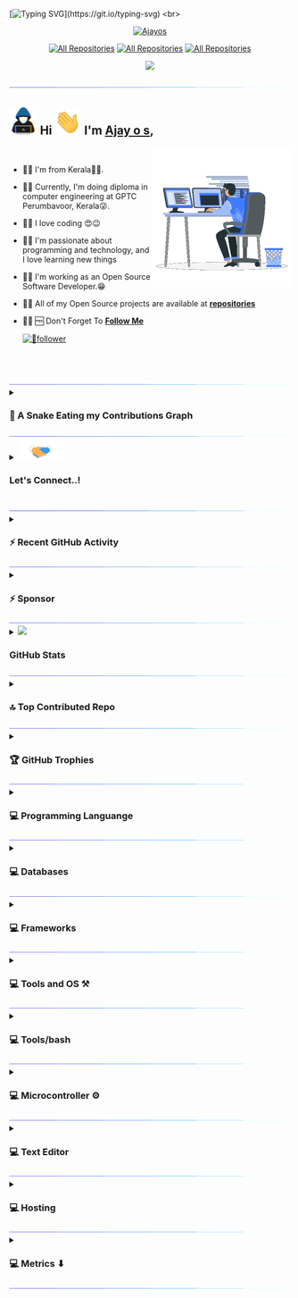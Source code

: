 [![Typing SVG](https://readme-typing-svg.herokuapp.com?color=%232DD309&size=28&lines=HI+I'm+AJAY+O+S;Nice+to+meet+you..!)](https://git.io/typing-svg)
<br>
<div align="center">

[![Ajayos](https://github.com/Ajayos.png?size=200)](https://github.com/Ajayos) 

<a href="https://github.com/Ajayos?tab=repositories"><img alt="All Repositories" title="All Repositories" src="https://custom-icon-badges.herokuapp.com/badge/-All%20Repos-2962FF?style=for-the-badge&logoColor=white&logo=repo"/></a>
<a href="https://github.com/PKG-A-O-S"><img alt="All Repositories" title="PACKAGES" src="https://custom-icon-badges.herokuapp.com/badge/-PACKAGES-2962FF?style=for-the-badge&logoColor=white&logo=Organization"/></a> <a href="https://github.com/soweha"><img alt="All Repositories" title="SO WE HA" src="https://custom-icon-badges.herokuapp.com/badge/-soweha-2962FF?style=for-the-badge&logoColor=white&logo=Organization"/></a>

<a href="https://github.com/Ajayos/Ajayos">
<img src="https://profile-counter.glitch.me/{Ajayos}/count.svg"></a>
</div>
<br>

<img src="./gif/loading.gif">

## <picture><img src = "./gif/about_me.gif" width = 50px></picture> Hi&nbsp;<a href="Hey"><img src="./gif/Hi.gif" width="48px"></a> I'm [Ajay o s](https://github.com/Ajayos),

<picture> <img align="right" src="./gif/Right_Side.gif" width = 250px></picture>

<br>

- 👨‍💻 I'm from Kerala🙌💖.
- 👨‍💻 Currently, I'm doing diploma in computer engineering at GPTC Perumbavoor, Kerala😜. 
- 👨‍💻 I love coding 😍😉
- 👨‍💻 I'm passionate about programming and technology, and I love learning new things
- 👨‍💻 I'm working as an Open Source Software Developer.😁 
- 👨‍💻 All of my Open Source projects are available at **[repositories](https://github.com/Ajayos?tab=repositories)**
- 👨‍💻 🆓 Don't Forget To **[Follow Me](https://github.com/Ajayos)**

   [![👨follower](https://custom-icon-badges.herokuapp.com/github/followers/Ajayos?color=236ad3&labelColor=1155ba&style=for-the-badge&logo=person-add&label=Follow&logoColor=white)](https://github.com/Ajayos?tab=followers)


<br><br>



<img src="./gif/loading.gif">

<details><summary><h3>🐍 A Snake Eating my Contributions Graph</h3></summary>

![GitHub Snake Light](github-user-contribution.svg#gh-light-mode-only)
![GitHub Snake dark ](github-user-contribution.svg#gh-dark-mode-only)
</details>

<img src="./gif/loading.gif">

<details>
   <summary><b><img src="./gif/handshake.gif" width ="80"><h3>Let's Connect..!</h3></b><br></summary>
<div >
  <samp >
    <h2 >you can reach me by:</h2>
      <br/>
    
   | Platform	    |            Logo             | URL                       |
| ------------- | --------------------------- | ------------------------- |
| GITHUB        |    <img width="30px" src="https://raw.githubusercontent.com/Ajayos/.github/master/IMAGE/github-api.png">                     | [`Ajayos`](https://github.com/Ajayos) |
| Instagram     |  <img width="30px" src="https://raw.githubusercontent.com/Ajayos/.github/master/IMAGE/instagram.png">                       | [`_ajay_o_s_`](https://instagram.com/_ajay_o_s_) |
| WHATSAPP     |  <img width="30px" src="https://raw.githubusercontent.com/Ajayos/.github/master/IMAGE/bwhatsapp.png">                       | [`Ajayos`](https://api.whatsapp.com/send?phone=919188346721&text=%20Hi%20I%20Am%20From%20Github%20💖) |
| TELEGRAM     |  <img width="30px" src="https://raw.githubusercontent.com/Ajayos/.github/master/IMAGE/telegram.png">                      | [`_ajay_o_s_`](https://t.me/_ajay_o_s_) |
| GMAIL     |  <img width="30px" src="https://raw.githubusercontent.com/Ajayos/.github/master/IMAGE/gmail.png">                       | [`ajayosakhub@gmail.com`](mailto:ajayosakhub@gmail.com?subject=[%20FROM%20GITHUB%20) |
| Twitter     |  <img width="30px" src="https://raw.githubusercontent.com/Ajayos/.github/master/IMAGE/twitter.png">                       | [`_ajay_o_s_`](https://twitter.com/_ajay_o_s_) |
| Replit     |  <img width="30px" src="https://raw.githubusercontent.com/Ajayos/.github/master/IMAGE/replit.png">                       | [`@Ajay-o-s`](https://replit.com/@Ajay-o-s/) |
| linkedin     |  <img width="30px" src="https://raw.githubusercontent.com/Ajayos/.github/master/IMAGE/linkedin.png">                       | [`ajay-o-s`](https://www.linkedin.com/in/ajay-o-s/) |

<img src="./gif/loading.gif">

```
👨‍💻CODE BY 🕊️★⃝AJAY O S©️🧚‍♂️
```


   </samp>
</div>
</details>

<img src="./gif/loading.gif">

<details><summary><h3>⚡ Recent GitHub Activity</h3></summary>
   
[![Ajayos's github activity graph](https://github-readme-activity-graph.cyclic.app/graph?username=Ajayos&theme=github	)](https://github.com/Ajayos)
</details>

<img src="./gif/loading.gif">

<details><summary><h3>⚡ Sponsor</h3></summary>
<a href="https://github.com/sponsors/Ajayos" target="_blank"><img alt="Sponsor with Github" title="Sponsor with Github" src="https://custom-icon-badges.herokuapp.com/badge/Sponsor-pink?style=for-the-badge&logo=GitHub&color=black"/></a>    <a href="https://www.buymeacoffee.com/Ajayos" target="_blank"><img src="https://cdn.buymeacoffee.com/buttons/default-black.png" alt="Buy Me A Coffee" height="28" width="119"></a>
<br>
</details>

<img src="./gif/loading.gif">

<details><summary><b><img src="https://media.giphy.com/media/iY8CRBdQXODJSCERIr/giphy.gif" width="35"><h3>GitHub Stats</h3></b></summary>
<div align="center">
<p>&nbsp;<img align="center" src="https://github-readme-stats.vercel.app/api?username=Ajayos&show_icons=true&theme=highcontrast" alt="Ajayos" /></p><p><img align="center" src="https://github-readme-streak-stats.herokuapp.com/?user=Ajayos&theme=highcontrast" alt="Ajayos" /></p>
<img src="https://github-readme-stats.vercel.app/api/top-langs/?username=sreza78&theme=vision-friendly-dark&hide_border=false&include_all_commits=false&count_private=false&layout=compact" alt="GitHub readme stats" width=405px>
<br><img src="https://github-readme-stats.vercel.app/api/top-langs/?username=Ajayos&layout=compact&theme=onedark&langs_count=6&hide_border=true&hide=jupyter%20notebook,vim%20script,shell,roff,css,scheme,scss&title_color=58A6FF&icon_color=1F6FEB&text_color=C3D1D9&bg_color=0D1117&custom_title=Summary" alt="GitHub readme stats" width=405px>
</div>
</details>

<img src="./gif/loading.gif">

<details><summary><h3>🔝 Top Contributed Repo</h3></summary>
   
![](https://github-contributor-stats.vercel.app/api?username=Ajayos&limit=5&theme=dark&combine_all_yearly_contributions=true)
</details>

<img src="./gif/loading.gif">

<details><summary><h3>🏆 GitHub Trophies</h3></summary>
   
![](https://github-profile-trophy.vercel.app/?username=Ajayos&theme=radical&no-frame=false&no-bg=false&margin-w=4)
</details>

<img src="./gif/loading.gif">

<details><summary><h3>💻 Programming Languange </h3></summary>

|    |         |
| ------------- | -------------------------------------------------------------------- |
| JavaScript    | <img width="30px" src="https://raw.githubusercontent.com/Ajayos/.github/master/IMAGE/javascript.png"> |
| TypeScript    | <img width="30px" src="https://raw.githubusercontent.com/Ajayos/.github/master/IMAGE/typescript.png"> |
| Node.js       | <img width="30px" src="https://raw.githubusercontent.com/Ajayos/.github/master/IMAGE/nodejs.png"> |
| HTML          | <img width="30px" src="https://raw.githubusercontent.com/Ajayos/.github/master/IMAGE/html.png"> |
| CSS           | <img width="30px" src="https://raw.githubusercontent.com/Ajayos/.github/master/IMAGE/css.png"> |
| PHP           | <img width="30px" src="https://raw.githubusercontent.com/Ajayos/.github/master/IMAGE/php.png"> |
| C++           | <img width="30px" src="https://raw.githubusercontent.com/Ajayos/.github/master/IMAGE/cpp.png"> |
| C             | <img width="30px" src="https://raw.githubusercontent.com/Ajayos/.github/master/SVG/c.svg"> |
| Python        | <img width="40px" src="https://raw.githubusercontent.com/devicons/devicon/master/icons/python/python-original.svg"> |
| Bash          | <img width="30px" src="https://www.vectorlogo.zone/logos/gnu_bash/gnu_bash-icon.svg"> |
| Rust          | <img width="30px" src="https://raw.githubusercontent.com/github/explore/master/topics/rust/rust.png"> |
| Ruby          | <img width="30px" src="https://raw.githubusercontent.com/github/explore/master/topics/ruby/ruby.png"> |
| PostgreSQL    | <img width="40px" src="https://raw.githubusercontent.com/devicons/devicon/master/icons/postgresql/postgresql-original-wordmark.svg"> |
| Docker        | <img width="40px" src="https://raw.githubusercontent.com/github/explore/master/topics/docker/docker.png"> |
| SVG           | <img width="30px" src="https://raw.githubusercontent.com/github/explore/master/topics/svg/svg.png"> |
| Linux         | <img width="30px" src="https://raw.githubusercontent.com/devicons/devicon/master/icons/linux/linux-original.svg"> |
| Heroku        | <img width="30px" src="https://www.vectorlogo.zone/logos/heroku/heroku-icon.svg"> |
| Google Cloud  | <img width="30px" src="https://www.vectorlogo.zone/logos/google_cloud/google_cloud-icon.svg"> |


</details>
<img src="./gif/loading.gif">
<details><summary><h3>💻 Databases </h3></summary>

| Databases  | |
| ------------- | -------------------------------------------------------------------- |
| SQL    | <img width="30px" src="https://raw.githubusercontent.com/Ajayos/.github/master/IMAGE/sql.png"> |
| MySQL    | <img width="30px" src="https://raw.githubusercontent.com/Ajayos/.github/master/IMAGE/mysql.png"> |
| Firebase    | <img width="30px" src="https://raw.githubusercontent.com/Ajayos/.github/master/IMAGE/firebase.png"> |
| MongoDB    | <img width="30px" src="https://raw.githubusercontent.com/Ajayos/.github/master/IMAGE/mongodb.png"> |
| Mongoose    | <img width="30px" src="https://raw.githubusercontent.com/Ajayos/.github/master/IMAGE/mongoose.png"> |
| PostgreSQL    | <img width="30px" src="https://raw.githubusercontent.com/Ajayos/.github/master/IMAGE/postgresql.png"> |
| MariaDB    | <img width="30px" src="https://raw.githubusercontent.com/Ajayos/.github/master/IMAGE/mariadb.png"> |
| PSQLite    | <img width="30px" src="https://raw.githubusercontent.com/Ajayos/.github/master/IMAGE/sqlite.png"> |

</details>
<img src="./gif/loading.gif">
<details><summary><h3>💻 Frameworks </h3></summary>

| Frameworks | |
| ------------- | -------------------------------------------------------------------- |
| React    | <img width="30px" src="https://raw.githubusercontent.com/Ajayos/.github/master/IMAGE/react.png"> |
| React Native   | <img width="30px" src="https://raw.githubusercontent.com/Ajayos/.github/master/IMAGE/react-native.png"> |
| Express JS   | <img width="30px" src="https://raw.githubusercontent.com/Ajayos/.github/master/IMAGE/express.png"> |
| Node.js   | <img width="30px" src="https://raw.githubusercontent.com/Ajayos/.github/master/IMAGE/nodejs.png"> |
| Bootstrap   | <img width="30px" src="https://raw.githubusercontent.com/Ajayos/.github/master/IMAGE/bootstrap.png"> |
| Tailwindcss  | <img width="30px" src="https://raw.githubusercontent.com/Ajayos/.github/master/IMAGE/tailwind.png"> |
| Jquery   | <img width="30px" src="https://raw.githubusercontent.com/Ajayos/.github/master/IMAGE/jquery.png"> |
| NextJS   | <img width="30px" src="https://raw.githubusercontent.com/Ajayos/.github/master/IMAGE/nextjs.png"> |


</details>
<img src="./gif/loading.gif">
<details><summary><h3>💻 Tools and OS ⚒ </h3></summary>

| Tools and OS ⚒ | |
| ------------- | -------------------------------------------------------------------- |
| Linux    | <img width="30px" src="https://raw.githubusercontent.com/Ajayos/.github/master/IMAGE/linux.png"> |
| windows 11   | <img width="30px" src="https://raw.githubusercontent.com/Ajayos/.github/master/IMAGE/windows-11.png"> |
| windows 10   | <img width="30px" src="https://raw.githubusercontent.com/Ajayos/.github/master/IMAGE/windows-10.png"> |
| Ubuntu   | <img width="30px" src="https://raw.githubusercontent.com/Ajayos/.github/master/IMAGE/ubuntu.png"> |
| Android   | <img width="30px" src="https://raw.githubusercontent.com/Ajayos/.github/master/IMAGE/android.png"> |
| Raspberry PI  | <img width="30px" src="https://raw.githubusercontent.com/Ajayos/.github/master/IMAGE/raspberry-pi.png"> |
| Linux Mint  | <img width="30px" src="https://raw.githubusercontent.com/Ajayos/.github/master/IMAGE/linux-mint.png"> |
| Debian  | <img width="30px" src="https://raw.githubusercontent.com/Ajayos/.github/master/IMAGE/debian.png"> |

</details>
<img src="./gif/loading.gif">
<details><summary><h3>💻 Tools/bash </h3></summary>

| Tools/bash | |
| ------------- | -------------------------------------------------------------------- |
| Terminal    | <img width="30px" src="https://raw.githubusercontent.com/Ajayos/.github/master/IMAGE/terminal.png"> |
| Termux   | <img width="30px" src="https://raw.githubusercontent.com/Ajayos/.github/master/IMAGE/termux.png"> |
| CMD   | <img width="30px" src="https://raw.githubusercontent.com/Ajayos/.github/master/IMAGE/cmd1.png"> |
| Git   | <img width="30px" src="https://raw.githubusercontent.com/Ajayos/.github/master/IMAGE/git.png"> |
| Powershell   | <img width="30px" src="https://raw.githubusercontent.com/Ajayos/.github/master/IMAGE/powershell.png"> |

</details>
<img src="./gif/loading.gif">
<details><summary><h3>💻 Microcontroller ⚙ </h3></summary>


| Microcontroller ⚙ | |
| ------------- | -------------------------------------------------------------------- |
| Arduino    | <img width="30px" src="https://raw.githubusercontent.com/Ajayos/.github/master/IMAGE/arduino.png"> |
| Raspberry PI  | <img width="30px" src="https://raw.githubusercontent.com/Ajayos/.github/master/IMAGE/raspberry-pi.png"> |

</details>
<img src="./gif/loading.gif">
<details><summary><h3>💻 Text Editor </h3></summary> 

| Text Editor | |
| ------------- | -------------------------------------------------------------------- |
| Visual Studio Code    | <img width="30px" src="https://raw.githubusercontent.com/Ajayos/.github/master/IMAGE/vscode.png"> |
| Visual Studio  | <img width="30px" src="https://raw.githubusercontent.com/Ajayos/.github/master/IMAGE/vss.png"> |
| Codespace  | <img width="30px" src="https://raw.githubusercontent.com/Ajayos/.github/master/IMAGE/codespace.png"> |
| vs code remote  | <img width="30px" src="https://raw.githubusercontent.com/Ajayos/.github/master/IMAGE/codespace.png"> |
| Vim  | <img width="30px" src="https://raw.githubusercontent.com/Ajayos/.github/master/IMAGE/vim.png"> |
| Android Studio  | <img width="30px" src="https://raw.githubusercontent.com/Ajayos/.github/master/IMAGE/androidstudio.png"> |
| Notepad  | <img width="30px" src="https://raw.githubusercontent.com/Ajayos/.github/master/IMAGE/notepad.png"> |
| Notepad ++  | <img width="30px" src="https://raw.githubusercontent.com/Ajayos/.github/master/IMAGE/notepadpp.png"> |
| Gedit  | <img width="30px" src="https://raw.githubusercontent.com/Ajayos/.github/master/IMAGE/gedit.png"> |
| Nano  | <img width="30px" src="https://raw.githubusercontent.com/Ajayos/.github/master/IMAGE/nano.png"> |

</details>
<img src="./gif/loading.gif">
<details><summary><h3>💻 Hosting </h3></summary> 

| Hosting | |
| -------------------| ------------------------------------------------------ |
| GITHUB    | <img width="30px" src="https://raw.githubusercontent.com/Ajayos/.github/master/IMAGE/github-api.png"> |
| AWS  | <img width="30px" src="https://raw.githubusercontent.com/Ajayos/.github/master/IMAGE/aws.png"> |
| Azure  | <img width="30px" src="https://raw.githubusercontent.com/Ajayos/.github/master/IMAGE/azure.png"> |
| Heroku  | <img width="30px" src="https://raw.githubusercontent.com/Ajayos/.github/master/IMAGE/heroku.png"> |
| Railway  | <img width="30px" src="https://raw.githubusercontent.com/Ajayos/.github/master/IMAGE/railway.png"> |
| Replit  | <img width="30px" src="https://raw.githubusercontent.com/Ajayos/.github/master/IMAGE/replit.png"> |
| Travis  | <img width="30px" src="https://raw.githubusercontent.com/Ajayos/.github/master/IMAGE/travis.png"> |
| Vercel  | <img width="30px" src="https://raw.githubusercontent.com/Ajayos/.github/master/IMAGE/vercel.png"> |
| Circle ci  | <img width="30px" src="https://raw.githubusercontent.com/Ajayos/.github/master/IMAGE/circleci.png"> |

</details>
<img src="./gif/loading.gif">
<details><summary><h3>💻 Metrics ⬇ </h3></summary> 

[![Metrics](https://github.com/Ajayos/Ajayos/actions/workflows/Metrics.yml/badge.svg?branch=main)](https://github.com/Ajayos/Ajayos/actions/workflows/Metrics.yml)

<img src="./gif/loading.gif">

[![Ajayos](./github-metrics.svg)](https://github.com/Ajayos) 

</details>
<img src="./gif/loading.gif">


